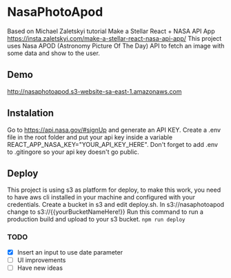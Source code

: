 # NasaPhotoApod
Based on Michael Zaletskyi tutorial Make a Stellar React + NASA API App
https://insta.zaletskyi.com/make-a-stellar-react-nasa-api-app/
This project uses Nasa APOD (Astronomy Picture Of The Day) API to fetch an image with some data and show to the user.


## Demo
http://nasaphotoapod.s3-website-sa-east-1.amazonaws.com


## Instalation
Go to https://api.nasa.gov/#signUp and generate an API KEY. 
Create a .env file in the root folder and
put your api key inside a variable REACT_APP_NASA_KEY="YOUR_API_KEY_HERE". Don't forget to add .env to .gitingore so your api key doesn't go public.

## Deploy 
This project is using s3 as platform for deploy, to make this work, you need to have aws cli installed in your machine and configured with your credentials. Create a bucket in s3 and edit deploy.sh. In s3://nasaphotoapod change to s3://{{yourBucketNameHere!}}
Run this command to run a production build and upload to your s3 bucket.
`npm run deploy`

### TODO
- [X] Insert an input to use date parameter
- [ ] UI improvements
- [ ] Have new ideas